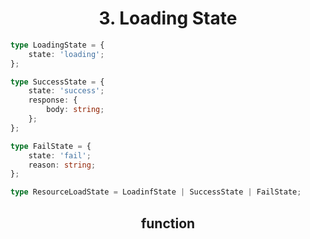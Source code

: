<h1 align="center">
3. Loading State
</h1>

```ts
type LoadingState = {
	state: 'loading';
};

type SuccessState = {
	state: 'success';
	response: {
		body: string;
	};
};

type FailState = {
	state: 'fail';
	reason: string;
};

type ResourceLoadState = LoadinfState | SuccessState | FailState;
```

<h2 align="center">
function
</h2>
